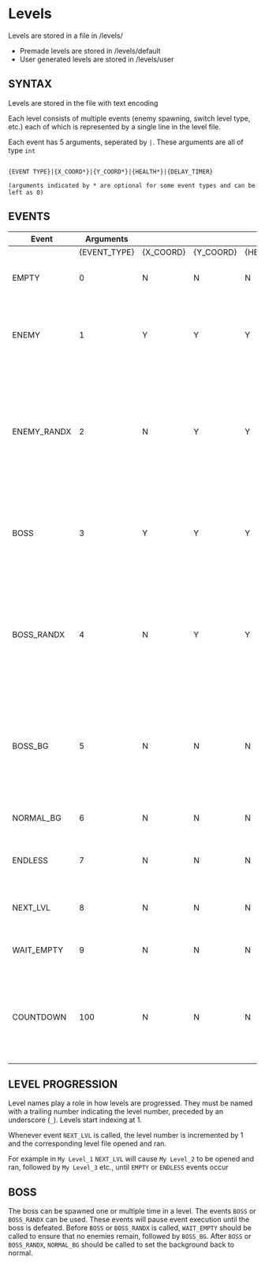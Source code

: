# Levels

Levels are stored in a file in /levels/

- Premade levels are stored in /levels/default
- User generated levels are stored in /levels/user

## SYNTAX

Levels are stored in the file with text encoding

Each level consists of multiple events (enemy spawning, switch level type, etc.) each of which is represented by a single line in the level file.

Each event has 5 arguments, seperated by `|`. These arguments are all of type `int`

```

{EVENT TYPE}|{X_COORD*}|{Y_COORD*}|{HEALTH*}|{DELAY_TIMER}

(arguments indicated by * are optional for some event types and can be left as 0)
```



## EVENTS

|Event          | Arguments     |               |               |               |               | Notes     |  
|---------------|---------------|---------------|---------------|---------------|---------------|-----------|
|               | {EVENT_TYPE}  | {X_COORD}     | {Y_COORD}     | {HEALTH}      | {DELAY_TIMER} |                           |
|               |               |               |               |               |               |                           |
| EMPTY         | 0             | N             | N             | N             | Y             | Level is empty. May be used to end game          |
| ENEMY         | 1             | Y             | Y             | Y             | Y             | Spawns an enemy at the specified coordinates with health {HEALTH} (recommended value = 1)|
| ENEMY_RANDX   | 2             | N             | Y             | Y             | Y             | Spawns an enemy at the specifed Y coordinate, with a randomized x coordinate with health {HEALTH} (recommended value = 1)|
| BOSS          | 3             | Y             | Y             | Y             | Y             | Spawns a boss at the specified coordinates, with health {HEALTH} (recommended value = 50). Refer to [BOSS](#boss)|
| BOSS_RANDX    | 4             | N             | Y             | Y             | Y             | Spawns a boss at the specified Y coordinate, a randomized x coordinate, with health {HEALTH} (recommended value = 50). Refer to [BOSS](#boss)|
| BOSS_BG       | 5             | N             | N             | N             | Y             | Switch the background to the boss' (not recommended unless BOSS or BOSS_RANDX is active, as enemies will appear invisible)|
| NORMAL_BG     | 6             | N             | N             | N             | Y             | Switch the background back to normal |
| ENDLESS       | 7             | N             | N             | N             | N             | Set the game to endless mode, pausing event execution. |
| NEXT_LVL      | 8             | N             | N             | N             | Y             | Initialize the next level. See [LEVEL PROGRESSION](#level-progression) |
| WAIT_EMPTY    | 9             | N             | N             | N             | N             | Waits until all enemies are cleared from the screen. |
| COUNTDOWN     | 100           | N             | N             | N             | N             | Not to be used in level file. Indicates that DELAY_TIMER is > 0 (The game is counting down to execute the next event)|

## LEVEL PROGRESSION

Level names play a role in how levels are progressed. They must be named with a trailing number indicating the level number, preceded by an underscore (`_`). Levels start indexing at 1.

Whenever event `NEXT_LVL` is called, the level number is incremented by 1 and the corresponding level file opened and ran.

For example in `My Level_1` `NEXT_LVL` will cause `My Level_2` to be opened and ran, followed by `My Level_3` etc., until `EMPTY` or `ENDLESS` events occur

## BOSS

The boss can be spawned one or multiple time in a level. The events `BOSS` or `BOSS_RANDX` can be used. These events will pause event execution until the boss is defeated. Before `BOSS` or `BOSS_RANDX` is called, `WAIT_EMPTY` should be called  to ensure that no enemies remain, followed by `BOSS_BG`. After `BOSS` or `BOSS_RANDX`, `NORMAL_BG` should be called  to set the background back to normal.